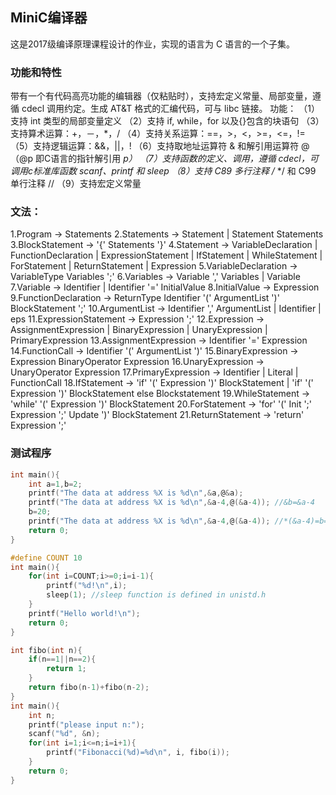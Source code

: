 ﻿## MiniC编译器

这是2017级编译原理课程设计的作业，实现的语言为 C 语言的一个子集。

### 功能和特性

带有一个有代码高亮功能的编辑器（仅粘贴时），支持宏定义常量、局部变量，遵循 cdecl 调用约定。生成 AT&T 格式的汇编代码，可与 libc 链接。
功能：
（1）支持 int 类型的局部变量定义
（2）支持 if, while，for 以及{}包含的块语句
（3）支持算术运算：+，－，*，/ 
（4）支持关系运算：==，>，<，>=，<=，!=
（5）支持逻辑运算：&&，||，!
（6）支持取地址运算符 & 和解引用运算符 @（@p 即C语言的指针解引用 *p）
（7）支持函数的定义、调用，遵循 cdecl，可调用c标准库函数 scanf、printf 和 sleep
（8）支持 C89 多行注释 /* */ 和 C99 单行注释 //
（9）支持宏定义常量

### 文法：
1.Program -> Statements
2.Statements ->  Statement |  Statement Statements
3.BlockStatement -> '{' Statements '}'
4.Statement -> VariableDeclaration | FunctionDeclaration | ExpressionStatement | IfStatement | WhileStatement | ForStatement | ReturnStatement | Expression
5.VariableDeclaration -> VariableType Variables ';'
6.Variables -> Variable ',' Variables | Variable
7.Variable -> Identifier | Identifier '=' InitialValue
8.InitialValue -> Expression
9.FunctionDeclaration -> ReturnType Identifier '(' ArgumentList ')' BlockStatement ';'
10.ArgumentList -> Identifier ',' ArgumentList | Identifier | eps
11.ExpressionStatement -> Expression ';'
12.Expression -> AssignmentExpression | BinaryExpression | UnaryExpression | PrimaryExpression
13.AssignmentExpression -> Identifier '=' Expression
14.FunctionCall -> Identifier '(' ArgumentList ')'
15.BinaryExpression -> Expression BinaryOperator Expression
16.UnaryExpression -> UnaryOperator Expression
17.PrimaryExpression -> Identifier | Literal | FunctionCall
18.IfStatement -> 'if' '(' Expression ')' BlockStatement | 'if' '(' Expression ')' BlockStatement else Blockstatement
19.WhileStatement -> 'while' '(' Expression ')' BlockStatement
20.ForStatement -> 'for' '(' Init ';' Expression ';' Update ')' BlockStatement
21.ReturnStatement -> 'return' Expression ';'

### 测试程序
```c
int main(){
    int a=1,b=2;
    printf("The data at address %X is %d\n",&a,@&a);
    printf("The data at address %X is %d\n",&a-4,@(&a-4)); //&b=&a-4
    b=20;
    printf("The data at address %X is %d\n",&a-4,@(&a-4)); //*(&a-4)=b=20
    return 0;
}
```
```c
#define COUNT 10
int main(){
    for(int i=COUNT;i>=0;i=i-1){
        printf("%d!\n",i);
        sleep(1); //sleep function is defined in unistd.h
    }
    printf("Hello world!\n");
    return 0;
}
```
```c
int fibo(int n){
    if(n==1||n==2){
        return 1;
    }
    return fibo(n-1)+fibo(n-2);
}
int main(){
    int n;
	printf("please input n:");
    scanf("%d", &n);
    for(int i=1;i<=n;i=i+1){
        printf("Fibonacci(%d)=%d\n", i, fibo(i));
    }
    return 0;
}
```
